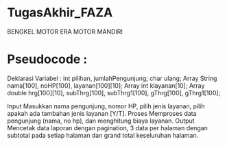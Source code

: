 # TugasAkhir_FAZA

BENGKEL MOTOR
ERA MOTOR MANDIRI

# Pseudocode :
Deklarasi Variabel :
int pilihan, jumlahPengunjung;
char ulang;
Array String nama[100], noHP[100], layanan[100][10];
Array int klayanan[10];
Array double hrg[100][10], subThrg[100], subThrg1[100], gThrg[100], gThrg1[100];

Input Masukkan nama pengunjung, nomor HP, pilih jenis layanan, pilih apakah ada tambahan jenis layanan [Y/T].
Proses Memproses data pengunjung (nama, no hp), dan menghitung biaya layanan.
Output Mencetak data laporan dengan pagination, 3 data per halaman dengan subtotal pada setiap halaman dan grand total keseluruhan halaman.
